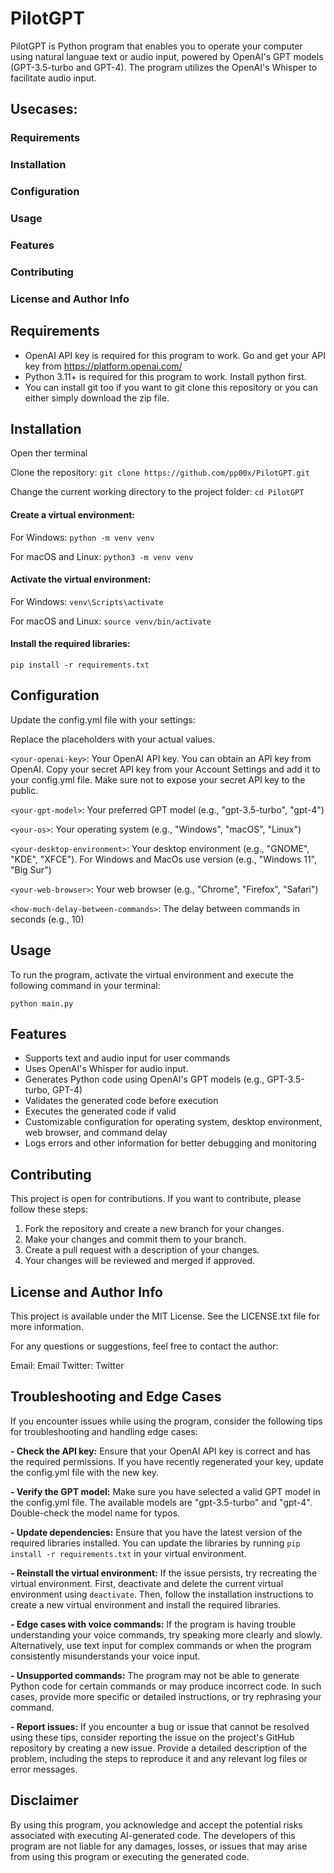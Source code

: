 # PilotGPT
PilotGPT is Python program that enables you to operate your computer using natural languae text or audio input, powered by OpenAI's GPT models (GPT-3.5-turbo and GPT-4). The program utilizes the OpenAI's Whisper to facilitate audio input.

## Usecases:



### Requirements
### Installation
### Configuration
### Usage
### Features
### Contributing
### License and Author Info

## Requirements
- OpenAI API key is required for this program to work. Go and get your API key from https://platform.openai.com/
- Python 3.11+ is required for this program to work. Install python first. 
- You can install git too if you want to git clone this repository or you can either simply download the zip file.

## Installation

Open ther terminal

Clone the repository:
```git clone https://github.com/pp00x/PilotGPT.git```

Change the current working directory to the project folder:
```cd PilotGPT```

#### Create a virtual environment:

For Windows:
 ```python -m venv venv```
 
For macOS and Linux:
```python3 -m venv venv```

#### Activate the virtual environment:

For Windows:
```venv\Scripts\activate```

For macOS and Linux:
```source venv/bin/activate```

#### Install the required libraries:
```pip install -r requirements.txt```

## Configuration
Update the config.yml file with your settings: 

Replace the placeholders with your actual values.
  
 ```<your-openai-key>```: Your OpenAI API key. You can obtain an API key from OpenAI. Copy your secret API key from your Account Settings and add it to your config.yml file. Make sure not to expose your secret API key to the public.
 
```<your-gpt-model>```: Your preferred GPT model (e.g., "gpt-3.5-turbo", "gpt-4")

```<your-os>```: Your operating system (e.g., "Windows", "macOS", "Linux")

```<your-desktop-environment>```: Your desktop environment (e.g., "GNOME", "KDE", "XFCE"). For Windows and MacOs use version (e.g., "Windows 11", "Big Sur")

```<your-web-browser>```: Your web browser (e.g., "Chrome", "Firefox", "Safari")

```<how-much-delay-between-commands>```: The delay between commands in seconds (e.g., 10)


## Usage
To run the program, activate the virtual environment and execute the following command in your terminal:

```python main.py```

## Features
- Supports text and audio input for user commands
- Uses OpenAI's Whisper for audio input.
- Generates Python code using OpenAI's GPT models (e.g., GPT-3.5-turbo, GPT-4)
- Validates the generated code before execution
- Executes the generated code if valid
- Customizable configuration for operating system, desktop environment, web browser, and command delay
- Logs errors and other information for better debugging and monitoring

## Contributing
This project is open for contributions. If you want to contribute, please follow these steps:

1. Fork the repository and create a new branch for your changes.
2. Make your changes and commit them to your branch.
3. Create a pull request with a description of your changes.
4. Your changes will be reviewed and merged if approved.

## License and Author Info
This project is available under the MIT License. See the LICENSE.txt file for more information.

For any questions or suggestions, feel free to contact the author:

Email: Email
Twitter: Twitter

## Troubleshooting and Edge Cases
If you encounter issues while using the program, consider the following tips for troubleshooting and handling edge cases:

**- Check the API key:** Ensure that your OpenAI API key is correct and has the required permissions. If you have recently regenerated your key, update the config.yml file with the new key.

**- Verify the GPT model:** Make sure you have selected a valid GPT model in the config.yml file. The available models are "gpt-3.5-turbo" and "gpt-4". Double-check the model name for typos.

**- Update dependencies:** Ensure that you have the latest version of the required libraries installed. You can update the libraries by running ```pip install -r requirements.txt``` in your virtual environment.

**- Reinstall the virtual environment:** If the issue persists, try recreating the virtual environment. First, deactivate and delete the current virtual environment using ```deactivate```. Then, follow the installation instructions to create a new virtual environment and install the required libraries.

**- Edge cases with voice commands:** If the program is having trouble understanding your voice commands, try speaking more clearly and slowly. Alternatively, use text input for complex commands or when the program consistently misunderstands your voice input.

**- Unsupported commands:** The program may not be able to generate Python code for certain commands or may produce incorrect code. In such cases, provide more specific or detailed instructions, or try rephrasing your command.

**- Report issues:** If you encounter a bug or issue that cannot be resolved using these tips, consider reporting the issue on the project's GitHub repository by creating a new issue. Provide a detailed description of the problem, including the steps to reproduce it and any relevant log files or error messages.

## Disclaimer
By using this program, you acknowledge and accept the potential risks associated with executing AI-generated code. The developers of this program are not liable for any damages, losses, or issues that may arise from using this program or executing the generated code.
